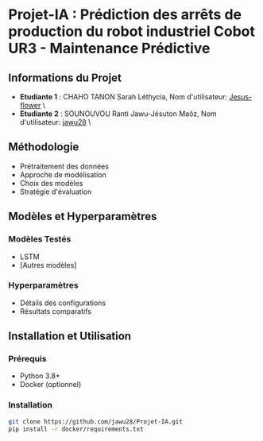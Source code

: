 # Projet-IA : Prédiction des arrêts de production du robot industriel Cobot UR3 - Maintenance Prédictive 
## Informations du Projet 
- **Etudiante 1** : CHAHO TANON Sarah Léthycia, Nom d'utilisateur: [Jesus-flower](https://github.com/Jesus-flower) \\
- **Etudiante 2** : SOUNOUVOU Ranti Jawu-Jésuton Maôz, Nom d'utilisateur: [jawu28](https://github.com/jawu28) \\

## Méthodologie
- Prétraitement des données
- Approche de modélisation
- Choix des modèles
- Stratégie d'évaluation

## Modèles et Hyperparamètres
### Modèles Testés
- LSTM
- [Autres modèles]

### Hyperparamètres
- Détails des configurations
- Résultats comparatifs

## Installation et Utilisation

### Prérequis
- Python 3.8+
- Docker (optionnel)

### Installation
```bash
git clone https://github.com/jawu28/Projet-IA.git
pip install -r docker/requirements.txt